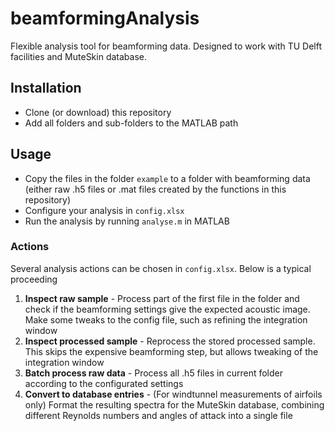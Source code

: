 # beamformingAnalysis
Flexible analysis tool for beamforming data. Designed to work with TU Delft facilities and MuteSkin database.
 
## Installation
- Clone (or download) this repository
- Add all folders and sub-folders to the MATLAB path

## Usage
- Copy the files in the folder `example` to a folder with beamforming data (either raw .h5 files or .mat files created by the functions in this repository)
- Configure your analysis in `config.xlsx`
- Run the analysis by running `analyse.m` in MATLAB

### Actions
Several analysis actions can be chosen in `config.xlsx`. Below is a typical proceeding
1. **Inspect raw sample** - Process part of the first file in the folder and check if the beamforming settings give the expected acoustic image. Make some tweaks to the config file, such as refining the integration window
2. **Inspect processed sample** - Reprocess the stored processed sample. This skips the expensive beamforming step, but allows tweaking of the integration window
3. **Batch process raw data** - Process all .h5 files in current folder according to the configurated settings
4. **Convert to database entries** - (For windtunnel measurements of airfoils only) Format the resulting spectra for the MuteSkin database, combining different Reynolds numbers and angles of attack into a single file
